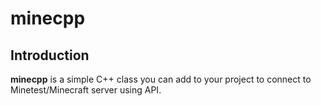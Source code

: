 # minecpp

## Introduction
**minecpp** is a simple C++ class you can add to your project to connect to Minetest/Minecraft server using API.



